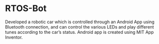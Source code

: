 # RTOS-Bot
Developed a robotic car which is controlled through an Android App using Bluetooth connection, and can control the various LEDs and play different tunes according to the car’s status. Android app is created using MIT App Inventor.
